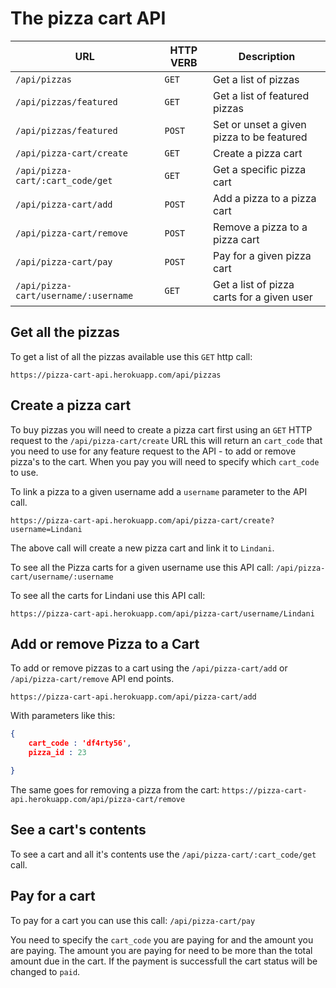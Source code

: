 # The pizza cart API

URL		 | HTTP VERB  | Description
---------|------------|------
`/api/pizzas`		| `GET` | Get a list of pizzas
`/api/pizzas/featured` | `GET` | Get a list of featured pizzas
`/api/pizzas/featured` | `POST` | Set or unset a given pizza to be featured
`/api/pizza-cart/create` | `GET` | Create a pizza cart
`/api/pizza-cart/:cart_code/get`| `GET` | Get a specific pizza cart
`/api/pizza-cart/add`		| `POST` | Add a pizza to a pizza cart
`/api/pizza-cart/remove`	| `POST` | Remove a pizza to a pizza cart
`/api/pizza-cart/pay`		| `POST` | Pay for a given pizza cart
`/api/pizza-cart/username/:username`		| `GET` | Get a list of pizza carts for a given user

## Get all the pizzas

To get a list of all the pizzas available use this `GET` http call:

```
https://pizza-cart-api.herokuapp.com/api/pizzas
```

## Create a pizza cart

To buy pizzas you will need to create a pizza cart first using an `GET` HTTP request to the `/api/pizza-cart/create` URL
this will return an `cart_code` that you need to use for any feature request to the API - to add or remove pizza's to the cart.
When you pay you will need to specify which `cart_code` to use.

To link a pizza to a given username add a `username` parameter to the API call.

```
https://pizza-cart-api.herokuapp.com/api/pizza-cart/create?username=Lindani
```

The above call will create a new pizza cart and link it to `Lindani`.

To see all the Pizza carts for a given username use this API call: `/api/pizza-cart/username/:username`

To see all the carts for Lindani use this API call:

```
https://pizza-cart-api.herokuapp.com/api/pizza-cart/username/Lindani
```

## Add or remove Pizza to a Cart

To add or remove pizzas to a cart using the `/api/pizza-cart/add` or `/api/pizza-cart/remove` API end points.

`https://pizza-cart-api.herokuapp.com/api/pizza-cart/add`

With parameters like this: 

```json
{
	cart_code : 'df4rty56',
	pizza_id : 23

}
```

The same goes for removing a pizza from the cart: `https://pizza-cart-api.herokuapp.com/api/pizza-cart/remove`

## See a cart's contents

To see a cart and all it's contents use the `/api/pizza-cart/:cart_code/get` call.

## Pay for a cart

To pay for a cart you can use this call: `/api/pizza-cart/pay`

You need to specify the `cart_code` you are paying for and the amount you are paying. The amount you are paying for need to be more than the total amount due in the cart. If the payment is successfull the cart status will be changed to `paid`.

